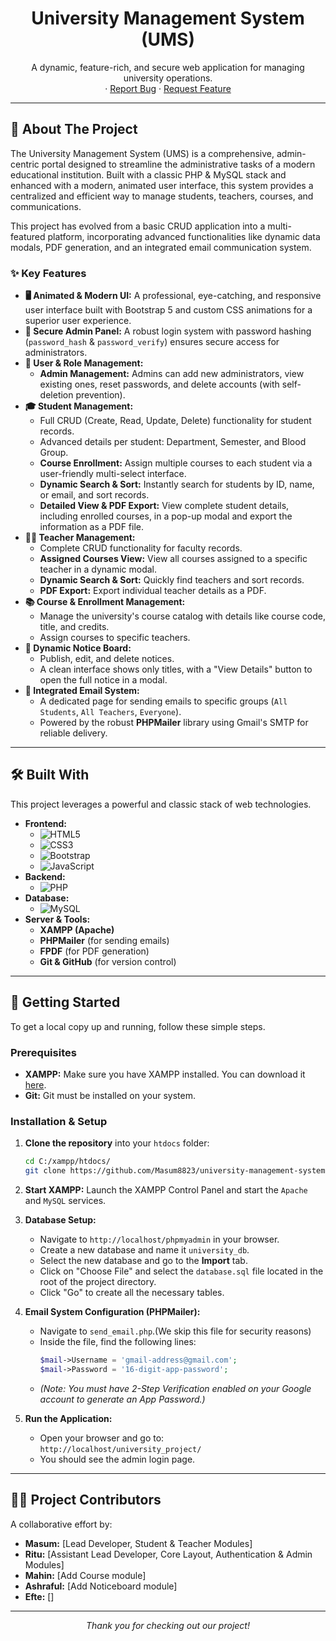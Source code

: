 <div align="center">
  <h1 align="center">University Management System (UMS)</h1>
  <p align="center">
    A dynamic, feature-rich, and secure web application for managing university operations.
    <br />
    ·
    <a href="#">Report Bug</a>
    ·
    <a href="#">Request Feature</a>
  </p>
</div>

---

## 🌟 About The Project

The University Management System (UMS) is a comprehensive, admin-centric portal designed to streamline the administrative tasks of a modern educational institution. Built with a classic PHP & MySQL stack and enhanced with a modern, animated user interface, this system provides a centralized and efficient way to manage students, teachers, courses, and communications.

This project has evolved from a basic CRUD application into a multi-featured platform, incorporating advanced functionalities like dynamic data modals, PDF generation, and an integrated email communication system.

### ✨ Key Features

-   **🖥️ Animated & Modern UI:** A professional, eye-catching, and responsive user interface built with Bootstrap 5 and custom CSS animations for a superior user experience.
-   **🔐 Secure Admin Panel:** A robust login system with password hashing (`password_hash` & `password_verify`) ensures secure access for administrators.
-   **👤 User & Role Management:**
    -   **Admin Management:** Admins can add new administrators, view existing ones, reset passwords, and delete accounts (with self-deletion prevention).
-   **🎓 Student Management:**
    -   Full CRUD (Create, Read, Update, Delete) functionality for student records.
    -   Advanced details per student: Department, Semester, and Blood Group.
    -   **Course Enrollment:** Assign multiple courses to each student via a user-friendly multi-select interface.
    -   **Dynamic Search & Sort:** Instantly search for students by ID, name, or email, and sort records.
    -   **Detailed View & PDF Export:** View complete student details, including enrolled courses, in a pop-up modal and export the information as a PDF file.
-   **👨‍🏫 Teacher Management:**
    -   Complete CRUD functionality for faculty records.
    -   **Assigned Courses View:** View all courses assigned to a specific teacher in a dynamic modal.
    -   **Dynamic Search & Sort:** Quickly find teachers and sort records.
    -   **PDF Export:** Export individual teacher details as a PDF.
-   **📚 Course & Enrollment Management:**
    -   Manage the university's course catalog with details like course code, title, and credits.
    -   Assign courses to specific teachers.
-   **📢 Dynamic Notice Board:**
    -   Publish, edit, and delete notices.
    -   A clean interface shows only titles, with a "View Details" button to open the full notice in a modal.
-   **📧 Integrated Email System:**
    -   A dedicated page for sending emails to specific groups (`All Students`, `All Teachers`, `Everyone`).
    -   Powered by the robust **PHPMailer** library using Gmail's SMTP for reliable delivery.

---

## 🛠️ Built With

This project leverages a powerful and classic stack of web technologies.

*   **Frontend:**
    *   ![HTML5](https://img.shields.io/badge/html5-%23E34F26.svg?style=for-the-badge&logo=html5&logoColor=white)
    *   ![CSS3](https://img.shields.io/badge/css3-%231572B6.svg?style=for-the-badge&logo=css3&logoColor=white)
    *   ![Bootstrap](https://img.shields.io/badge/bootstrap-%237952B3.svg?style=for-the-badge&logo=bootstrap&logoColor=white)
    *   ![JavaScript](https://img.shields.io/badge/javascript-%23F7DF1E.svg?style=for-the-badge&logo=javascript&logoColor=black)
*   **Backend:**
    *   ![PHP](https://img.shields.io/badge/php-%23777BB4.svg?style=for-the-badge&logo=php&logoColor=white)
*   **Database:**
    *   ![MySQL](https://img.shields.io/badge/mysql-%234479A1.svg?style=for-the-badge&logo=mysql&logoColor=white)
*   **Server & Tools:**
    *   **XAMPP (Apache)**
    *   **PHPMailer** (for sending emails)
    *   **FPDF** (for PDF generation)
    *   **Git & GitHub** (for version control)

---

## 🚀 Getting Started

To get a local copy up and running, follow these simple steps.

### Prerequisites

*   **XAMPP:** Make sure you have XAMPP installed. You can download it [here](https://www.apachefriends.org/index.html).
*   **Git:** Git must be installed on your system.

### Installation & Setup

1.  **Clone the repository** into your `htdocs` folder:
    ```sh
    cd C:/xampp/htdocs/
    git clone https://github.com/Masum8823/university-management-system.git university_project
    ```

2.  **Start XAMPP:** Launch the XAMPP Control Panel and start the `Apache` and `MySQL` services.

3.  **Database Setup:**
    *   Navigate to `http://localhost/phpmyadmin` in your browser.
    *   Create a new database and name it `university_db`.
    *   Select the new database and go to the **Import** tab.
    *   Click on "Choose File" and select the `database.sql` file located in the root of the project directory.
    *   Click "Go" to create all the necessary tables.

4.  **Email System Configuration (PHPMailer):**
    *   Navigate to `send_email.php`.(We skip this file for security reasons)
    *   Inside the file, find the following lines:
        ```php
        $mail->Username = 'gmail-address@gmail.com';
        $mail->Password = '16-digit-app-password';
        ```
    *   *(Note: You must have 2-Step Verification enabled on your Google account to generate an App Password.)*

5.  **Run the Application:**
    *   Open your browser and go to: `http://localhost/university_project/`
    *   You should see the admin login page.

---

## 🧑‍💻 Project Contributors

A collaborative effort by:

*   **Masum:** [Lead Developer, Student & Teacher Modules]
*   **Ritu:** [Assistant Lead Developer, Core Layout, Authentication & Admin Modules]
*   **Mahin:** [Add Course module]
*   **Ashraful:** [Add Noticeboard module]
*   **Efte:** []

---

<p align="center">
  <em>Thank you for checking out our project!</em>
</p>
